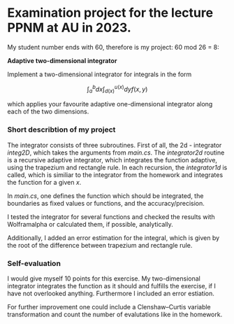 # Examination project for the lecture PPNM at AU in 2023.
My student number ends with 60, therefore is my project: 60 mod 26 = 8:

**Adaptive two-dimensional integrator**

Implement a two-dimensional integrator for integrals in the form

$$\int_a^b dx \int_{d(x)}^{u(x)} dy f(x,y)$$ 	

which applies your favourite adaptive one-dimensional integrator along each of the two dimensions.

### Short describtion of my project

The integrator consists of three subroutines. First of all, the 2d - integrator *integ2D*, which takes the arguments from *main.cs*. The *integrator2d* routine is a recursive adaptive integrator, which integrates the function adaptive, using the trapezium and rectangle rule. In each recursion, the *integrator1d* is called, which is similiar to the integrator from the homework and integrates the function for a given $x$.

In *main.cs*, one defines the function which should be integrated, the boundaries as fixed values or functions, and the accuracy/precision.

I tested the integrator for several functions and checked the results with Wolframalpha or calculated them, if possible, analytically.

Additionally, I added an error estimation for the integral, which is given by the root of the difference between trapezium and rectangle rule.


### Self-evaluation
I would give myself 10 points for this exercise. My two-dimensional integrator integrates the function as it should and fulfills the exercise, if I have not overlooked anything. Furthermore I included an error estiation.

For further improvement one could include a Clenshaw–Curtis variable transformation and count the number of evalutations like in the homework.